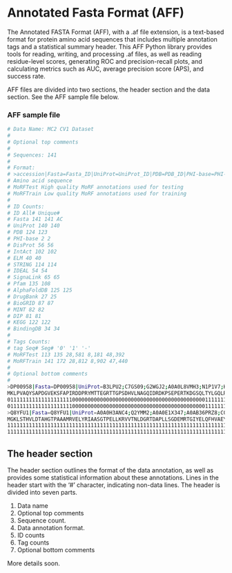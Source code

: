 # Annotated Fasta Format (AFF)

The Annotated FASTA Format (AFF), with a .af file extension, is a text-based format for protein amino acid sequences that includes multiple annotation tags and a statistical summary header. This AFF Python library provides tools for reading, writing, and processing .af files, as well as reading residue-level scores, generating ROC and precision-recall plots, and calculating metrics such as AUC, average precision score (APS), and success rate.

AFF files are divided into two sections, the header section and the data section. See the AFF sample file below.

### AFF sample file
```bash
# Data Name: MC2 CV1 Dataset
#
# Optional top comments
#
# Sequences: 141
#
# Format:
# >accession|Fasta=Fasta_ID|UniProt=UniProt_ID|PDB=PDB_ID|PHI-base=PHI-base_ID|DisProt=DisProt_ID|IntAct=IntAct_ID|ELM=ELM_ID|STRING=STRING_ID|IDEAL=IDEAL_ID|SignaLink=SignaLink_ID|Pfam=Pfam_ID|AlphaFoldDB=AlphaFoldDB_ID|DrugBank=DrugBank_ID|BioGRID=BioGRID_ID|MINT=MINT_ID|DIP=DIP_ID|KEGG=KEGG_ID|BindingDB=BindingDB_ID
# Amino acid sequence
# MoRFTest High quality MoRF annotations used for testing
# MoRFTrain Low quality MoRF annotations used for training
#
# ID Counts:
# ID All# Unique#
# Fasta 141 141 AC
# UniProt 140 140
# PDB 124 123
# PHI-base 2 2
# DisProt 56 56
# IntAct 102 102
# ELM 40 40
# STRING 114 114
# IDEAL 54 54
# SignaLink 65 65
# Pfam 135 108
# AlphaFoldDB 125 125
# DrugBank 27 25
# BioGRID 87 87
# MINT 82 82
# DIP 81 81
# KEGG 122 122
# BindingDB 34 34
#
# Tags Counts:
# tag Seq# Seg# '0' '1' '-'
# MoRFTest 113 135 28,581 8,181 48,392
# MoRFTrain 141 172 28,812 8,902 47,440
#
# Optional bottom comments
#
>DP00958|Fasta=DP00958|UniProt=B3LPU2;C7GS09;G2WGJ2;A0A0L8VMH3;N1P1V7;H0GIH2;P46984;A6ZQF1;C8ZB35;A0A6C1DTD4|AlphaFoldDB=B3LPU2|Pfam=PF08738|PDB=4WXA;4WX8|BioGRID=33578|DIP=DIP-1474N|IntAct=P46984|MINT=P46984|STRING=4932.YJL184W|KEGG=sce:YJL184W|DisProt=DP00958
MKLPVAQYSAPDGVEKSFAPIRDDPRYMTTEGRTTGPSDHVLNAGQIDRDKPSEPERTKDGSQLTYLGQLRTQLTGLQDDINEFLTGRMELAKNKKKAGADEKRIQEEINQLLDGGDGDEDAV
011111111111111111111000000000000000000000000000000000000000000011111111111111111111111111111111111111111111111110000000000
011111111111111111111000000000000000000000000000000000000000000011111111111111111111111111111111111111111111111110000000000
>Q8YFU1|Fasta=Q8YFU1|UniProt=A0A0H3ANC4;Q2YMM2;A0A0E1X347;A0AB36PRZ8;C0RHL4;A0A7U8K8P4;A0AAE9LAS2;C7LGK0;A0A0F6APL3;A0AAW7BBF0|AlphaFoldDB=A0A0H3ANC4|KEGG=bov:BOV_0511|Pfam=PF00576|PDB=4Q14|STRING=359391.BAB1_0532
MGKLSTHVLDTAHGTPAAAMRVELYRIAASGTPELLKRVVTNLDGRTDAPLLSGDEMRTGIYELQFHVAEYFEGRGAELAHEPFLDLIPIRFGIADEDGNYHVPLLVSPWSYSTYRGS
1111111111111111111111111111111111111111111111111111111111111111111111111111111111111111111111111111111111111111111111
1111111111111111111111111111111111111111111111111111111111111111111111111111111111111111111111111111111111111111111111
```
## The header section
The header section outlines the format of the data annotation, as well as provides some statistical information about these annotations. Lines in the header start with the ‘#’ character, indicating non-data lines.
The header is divided into seven parts.
1.	Data name
2.	Optional top comments
3.	Sequence count.
4.	Data annotation format.
5.	ID counts
6.	Tag counts
7.	Optional bottom comments



More details soon.



